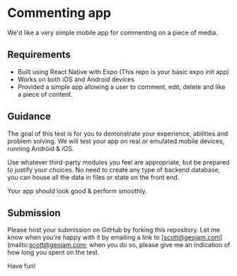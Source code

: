 # Commenting app
We'd like a very simple mobile app for commenting on a piece of media.

## Requirements
* Built using React Native with Expo (This repo is your basic expo init app)
* Works on both iOS and Android devices
* Provided a simple app allowing a user to comment, edit, delete and like a piece of content.

## Guidance
The goal of this test is for you to demonstrate your experience, abilities and problem solving. We will test your app on real or emulated mobile devices, running Android & iOS.

Use whatever third-party modules you feel are appropriate, but be prepared to justify your choices. No need to create any type of backend database, you can house all the data in files or state on the front end.

Your app should look good & perform smoothly.

## Submission
Please host your submission on GitHub by forking this repository. Let me know when you're happy with it by emailing a link to [scott@geojam.com](mailto:scott@geojam.com; when you do so, please give me an indication of how long you spent on the test.

Have fun!
